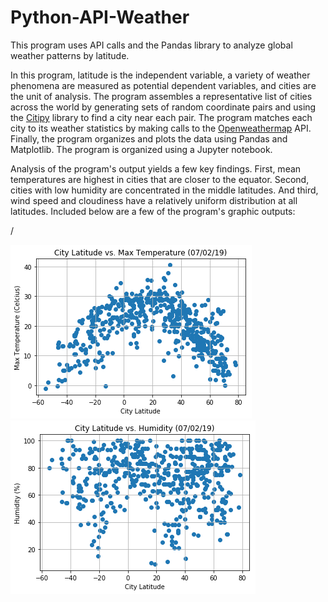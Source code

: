 # Python-API-Weather
This program uses API calls and the Pandas library to analyze global weather patterns by latitude.

In this program, latitude is the independent variable, a variety of weather phenomena are measured as potential dependent variables, and cities are the unit of analysis. The program assembles a representative list of cities across the world by generating sets of random coordinate pairs and using the [Citipy](https://pypi.org/project/citipy/) library to find a city near each pair. The program matches each city to its weather statistics by making calls to the [Openweathermap](https://openweathermap.org/api) API. Finally, the program organizes and plots the data using Pandas and Matplotlib. The program is organized using a Jupyter notebook.

Analysis of the program's output yields a few key findings. First, mean temperatures are highest in cities that are closer to the equator. Second, cities with low humidity are concentrated in the middle latitudes. And third, wind speed and cloudiness have a relatively uniform distribution at all latitudes. Included below are a few of the program's graphic outputs:

/

![Image of Temperature Graph Code](images/Lat_Temp_Graph.png)![Image of Humidity Graph Code](images/Lat_Hum_Graph.png)
